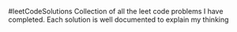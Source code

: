 #leetCodeSolutions
Collection of all the leet code problems I have completed. Each solution is well documented to explain my thinking
